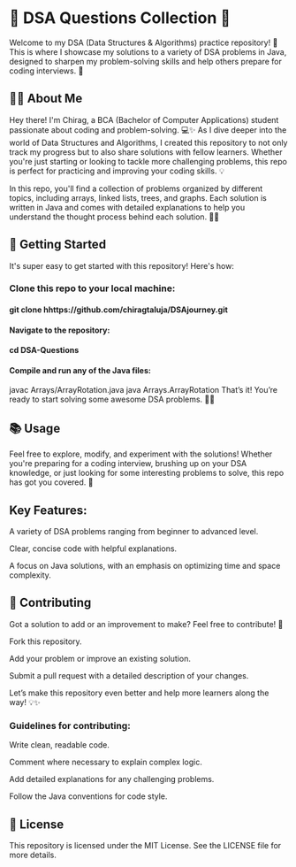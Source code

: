 # 🌟 DSA Questions Collection 🌟
Welcome to my DSA (Data Structures & Algorithms) practice repository! 🎉 This is where I showcase my solutions to a variety of DSA problems in Java, designed to sharpen my problem-solving skills and help others prepare for coding interviews. 🚀

## 👨‍💻 About Me
Hey there! I'm Chirag, a BCA (Bachelor of Computer Applications) student passionate about coding and problem-solving. 💻✨ As I dive deeper into the world of Data Structures and Algorithms, I created this repository to not only track my progress but to also share solutions with fellow learners. Whether you're just starting or looking to tackle more challenging problems, this repo is perfect for practicing and improving your coding skills. 💡

In this repo, you'll find a collection of problems organized by different topics, including arrays, linked lists, trees, and graphs. Each solution is written in Java and comes with detailed explanations to help you understand the thought process behind each solution. 🧠💪

## 🚀 Getting Started
It's super easy to get started with this repository! Here's how:

### Clone this repo to your local machine:

#### git clone hhttps://github.com/chiragtaluja/DSAjourney.git
#### Navigate to the repository:
#### cd DSA-Questions
#### Compile and run any of the Java files:
javac Arrays/ArrayRotation.java
java Arrays.ArrayRotation
That’s it! You’re ready to start solving some awesome DSA problems. 🧑‍💻

## 📚 Usage
Feel free to explore, modify, and experiment with the solutions! Whether you're preparing for a coding interview, brushing up on your DSA knowledge, or just looking for some interesting problems to solve, this repo has got you covered. 💯

## Key Features:
A variety of DSA problems ranging from beginner to advanced level.

Clear, concise code with helpful explanations.

A focus on Java solutions, with an emphasis on optimizing time and space complexity.

## 🤝 Contributing
Got a solution to add or an improvement to make? Feel free to contribute! 🌟

Fork this repository.

Add your problem or improve an existing solution.

Submit a pull request with a detailed description of your changes.

Let’s make this repository even better and help more learners along the way! 💡✨

### Guidelines for contributing:
Write clean, readable code.

Comment where necessary to explain complex logic.

Add detailed explanations for any challenging problems.

Follow the Java conventions for code style.

## 📄 License
This repository is licensed under the MIT License. See the LICENSE file for more details.
